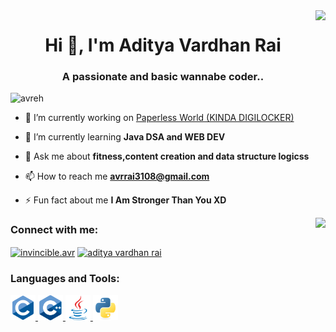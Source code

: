 <img align="right" height="150" src="https://user-images.githubusercontent.com/58959408/232639433-cb0aea21-66f0-4508-a771-85e2089c5a87.gif"  />

<h1 align="center">Hi 👋, I'm Aditya Vardhan Rai</h1>
<h3 align="center">A passionate and basic wannabe coder..</h3>

<p align="left"> <img src="https://komarev.com/ghpvc/?username=avreh&label=Profile%20views&color=0e75b6&style=flat" alt="avreh" /> </p>

- 🔭 I’m currently working on [Paperless World (KINDA DIGILOCKER)](https://github.com/avrEH/Paperless-World)

- 🌱 I’m currently learning **Java DSA and WEB DEV**

- 💬 Ask me about **fitness,content creation and data structure logicss**

- 📫 How to reach me **avrrai3108@gmail.com**

- ⚡ Fun fact about me **I Am Stronger Than You XD** 
<img align="right" height="150" src="https://i.imgflip.com/65efzo.gif"  />

<h3 align="left">Connect with me:</h3>
<p align="left">
<a href="https://instagram.com/invincible.avr" target="blank"><img align="center" src="https://raw.githubusercontent.com/rahuldkjain/github-profile-readme-generator/master/src/images/icons/Social/instagram.svg" alt="invincible.avr" height="30" width="40" /></a>
<a href="https://www.youtube.com/c/aditya vardhan rai" target="blank"><img align="center" src="https://raw.githubusercontent.com/rahuldkjain/github-profile-readme-generator/master/src/images/icons/Social/youtube.svg" alt="aditya vardhan rai" height="30" width="40" /></a>
</p>

<h3 align="left">Languages and Tools:</h3>
<p align="left"> <a href="https://www.cprogramming.com/" target="_blank" rel="noreferrer"> <img src="https://raw.githubusercontent.com/devicons/devicon/master/icons/c/c-original.svg" alt="c" width="40" height="40"/> </a> <a href="https://www.w3schools.com/cpp/" target="_blank" rel="noreferrer"> <img src="https://raw.githubusercontent.com/devicons/devicon/master/icons/cplusplus/cplusplus-original.svg" alt="cplusplus" width="40" height="40"/> </a> <a href="https://www.java.com" target="_blank" rel="noreferrer"> <img src="https://raw.githubusercontent.com/devicons/devicon/master/icons/java/java-original.svg" alt="java" width="40" height="40"/> </a> <a href="https://www.python.org" target="_blank" rel="noreferrer"> <img src="https://raw.githubusercontent.com/devicons/devicon/master/icons/python/python-original.svg" alt="python" width="40" height="40"/> </a> </p>
